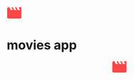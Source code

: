 ![alt text](https://github.com/ImMPrada/movies_app/blob/main/Movie.png)

# movies app

<div style="text-align:center"><img src='https://github.com/ImMPrada/movies_app/blob/main/Movie.png' /></div>
